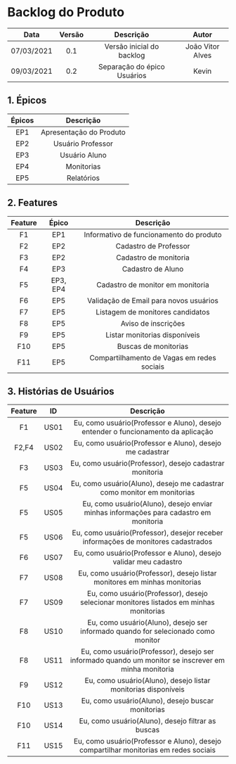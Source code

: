 # Backlog do Produto

|Data|Versão|Descrição|Autor|
|:--:|:--:|:--:|:---:|
| 07/03/2021 | 0.1 | Versão inicial do backlog | João Vitor Alves |
| 09/03/2021 | 0.2 | Separação do épico Usuários | Kevin |

## 1. Épicos

|Épicos|Descrição|
|:--:|:--:|
|EP1|Apresentação do Produto|
|EP2|Usuário Professor      |
|EP3|Usuário Aluno          |
|EP4|Monitorias             |
|EP5|Relatórios             |


## 2. Features

|Feature|Épico|Descrição|
|:--:|:--:|:--:|
|F1|EP1| Informativo de funcionamento do produto    |
|F2|EP2| Cadastro de Professor                      |
|F3|EP2| Cadastro de monitoria                        |
|F4|EP3| Cadastro de Aluno                          |
|F5|EP3, EP4| Cadastro de monitor em monitoria        |
|F6|EP5| Validação de Email para novos usuários     |
|F7|EP5| Listagem de monitores candidatos           |
|F8|EP5| Aviso de inscrições                        |
|F9|EP5| Listar monitorias disponíveis                |
|F10|EP5| Buscas de monitorias                        |
|F11|EP5| Compartilhamento de Vagas em redes sociais|

## 3. Histórias de Usuários

|Feature|ID|Descrição|
|:--:|-----|:--:|
|F1|US01| Eu, como usuário(Professor e Aluno), desejo entender o funcionamento da aplicação|
|F2,F4|US02| Eu, como usuário(Professor e Aluno), desejo me cadastrar|
|F3|US03| Eu, como usuário(Professor), desejo cadastrar monitoria|
|F5|US04| Eu, como usuário(Aluno), desejo me cadastrar como monitor em monitorias|
|F5|US05| Eu, como usuário(Aluno), desejo enviar minhas informações para cadastro em monitoria|
|F5|US06| Eu, como usuário(Professor), desejor receber informações de monitores cadastrados|
|F6|US07| Eu, como usuário(Professor e Aluno), desejo validar meu cadastro|
|F7|US08| Eu, como usuário(Professor), desejo listar monitores em minhas monitorias|
|F7|US09| Eu, como usuário(Professor), desejo selecionar monitores listados em minhas monitorias|
|F8|US10| Eu, como usuário(Aluno), desejo ser informado quando for selecionado como monitor|
|F8|US11| Eu, como usuário(Professor), desejo ser informado quando um monitor se inscrever em minha monitoria|
|F9|US12| Eu, como usuário(Aluno), desejo listar monitorias disponíveis|
|F10|US13| Eu, como usuário(Aluno), desejo buscar monitorias|
|F10|US14| Eu, como usuário(Aluno), desejo filtrar as buscas|
|F11|US15| Eu, como usuário(Professor e Aluno), desejo compartilhar monitorias em redes sociais|
